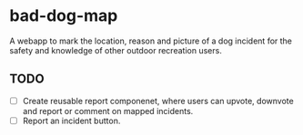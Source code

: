 # bad-dog-map
A webapp to mark the location, reason and picture of a dog incident for the safety and knowledge of other outdoor recreation users. 

## TODO

- [ ] Create reusable report componenet, where users can upvote, downvote and report or comment on mapped incidents.
- [ ] Report an incident button.
